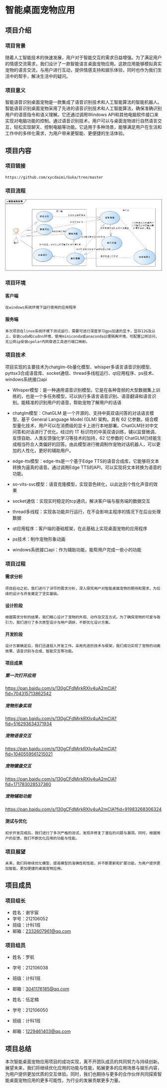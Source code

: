 # 智能桌面宠物应用

## 项目介绍

### 项目背景

随着人工智能技术的快速发展，用户对于智能交互的需求日益增强。为了满足用户的情感交流需求，我们设计了一款智能语言桌面宠物应用。这款应用能够模拟真实宠物的语言交流，与用户进行互动，提供情感支持和娱乐体验，同时也作为我们生活中的帮手，解决生活中的疑问。

### 项目意义

智能语音识别桌面宠物是一款集成了语音识别技术和人工智能算法的智能机器人。智能语音识别桌面宠物采用了先进的语音识别技术和人工智能算法，确保准确识别用户的语音指令和语义理解。它还通过调用Windows API和其他电脑软件接口来实现对电脑功能的控制。通过语音识别技术，用户可以与桌面宠物进行自然语言交互，轻松实现聊天、控制电脑等功能。它适用于多种场景，能够满足用户在生活和工作中的多样化需求，为用户带来更智能、更便捷的生活体验。

## 项目内容

### 项目链接

    https://github.com/xycdaimi/Guka/tree/master

### 项目流程

   ![alt text](image-1.png)

### 项目环境

#### 客户端

    在windows系统环境下运行使用的应用程序

#### 服务端

    本次项目在linux系统环境下测试运行，需要可进行深度学习gpu加速的显卡，显存12G及以上，安装cuda和cudnn环境，使用miniconda或anaconda以便隔离环境，可配置公网访问，无公网ip安装cpolar内网穿透工具进行端口映射。

### 项目技术

项目实现的主要技术为chatglm-6b量化模型、whisper多语言语音识别模型、pyttsx3合成语音库、socket通信、thread多线程运行、qt应用程序、ps技术、windows系统接口api

- Whisper模型：是一种通用语音识别模型。它是在各种音频的大型数据集上训练的，也是一个多任务模型，可以执行多语言语音识别、语音翻译和语言识别。能精准的识别用户的语音，帮助宠物了解用户的话语

- chatglm模型：ChatGLM 是一个开源的、支持中英双语问答的对话语言模型，基于 General Language Model (GLM) 架构，具有 62 亿参数。结合模型量化技术，用户可以在消费级的显卡上进行本地部署。ChatGLM针对中文问答和对话进行了优化。经过约 1T 标识符的中英双语训练，辅以监督微调、反馈自助、人类反馈强化学习等技术的加持，62 亿参数的 ChatGLM已经能生成相当符合人类偏好的回答。由此模型进行微调制作宠物对话机器人，可以更加的人性化，更好的辅助用户。

- edge-tts模型：edge-tts是一个基于Edge TTS的语音合成库，它能够将文本转换为逼真的语音。通过调用Edge TTS的API，可以实现将文本转换为语音的功能。

- so-vits-svc模型：语音克隆模型，实现音色转化，以此达到个性化声音的效果

- socket通信：实现实时稳定的tcp通讯，解决客户端与服务端的数据交互

- thread多线程：实现各功能并行运行，在不会影响主程序的情况下在后台处理数据

- qt应用程序：客户端的基础框架，在此基础上实现桌面宠物的应用程序

- ps技术：制作宠物形象动画

- windows系统接口api：作为辅助功能，能帮用户完成一些小的功能

### 项目过程

#### 需求分析

    项目启动之初，我们进行了详尽的需求分析，深入探究用户对智能桌面宠物的期待和需求，为后续的设计与开发奠定了坚实基础。

####  设计阶段

    根据需求分析的结果，我们精心设计了宠物的外观、动作及交互方式。为了确保宠物的可爱与吸引力，我们进行了多次原型设计与用户调研，不断优化设计方案。

####  开发阶段

    设计方案确定后，我们迅速投入开发工作。采用先进的技术与框架，我们成功实现了宠物的动画效果、语音识别与合成、智能交互等功能。

#### 项目成果

##### 第一次打开应用

https://pan.baidu.com/s/130gCFdMjrkRXIv4uA2mClA?fid=704315713862542

##### 宠物形象实现

https://pan.baidu.com/s/130gCFdMjrkRXIv4uA2mClA?fid=516293634371934

##### 宠物语音交互

https://pan.baidu.com/s/130gCFdMjrkRXIv4uA2mClA?fid=1040559561215021

##### 宠物键盘交互

https://pan.baidu.com/s/130gCFdMjrkRXIv4uA2mClA?fid=171783028537360

##### 宠物辅助功能

https://pan.baidu.com/s/130gCFdMjrkRXIv4uA2mClA?fid=91983268306324

####  测试与优化

    初步开发完成后，我们进行了多次严格的测试，发现并修复了潜在的问题与漏洞。同时，根据用户的反馈，我们不断优化应用的功能与性能。

### 项目展望

    未来，我们将继续优化模型，提高模型的准确性和性能，并不断更新和扩展功能，为用户提供更加智能、更加便捷的桌面宠物应用。

## 项目成员

### 项目组长

- 姓名：谢宇宸
- 学号：212106052
- 班级：计科1班
- 邮箱：2332607961@qq.com

### 项目组员

- 姓名：罗航
- 学号：212106038
- 班级：计科1班
- 邮箱：3041176185@qq.com

- 姓名：伍定楠
- 学号：212106050
- 班级：计科1班
- 邮箱：1229461403@qq.com

## 项目总结

本次智能桌面宠物应用项目的成功实现，离不开团队成员的共同努力与持续创新。展望未来，我们将继续优化应用的功能与性能，拓展更多的应用场景与娱乐内容，为用户提供更加优质的交互体验。同时，我们也期待与更多的合作伙伴共同探索智能桌面宠物应用的更多可能性，为行业的发展贡献更多力量。